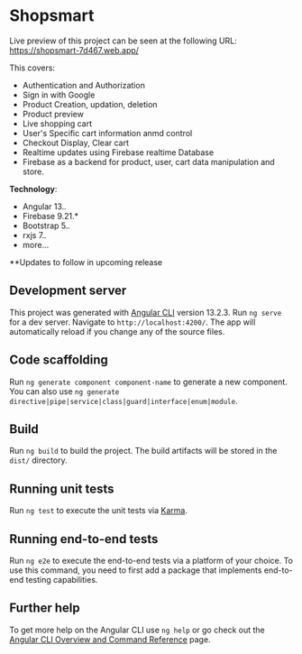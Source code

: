 # Shopsmart

Live preview of this project can be seen at the following URL:
https://shopsmart-7d467.web.app/

This covers:
- Authentication and Authorization
- Sign in with Google
- Product Creation, updation, deletion
- Product preview
- Live shopping cart
- User's Specific cart information anmd control
- Checkout Display, Clear cart
- Realtime updates using Firebase realtime Database
- Firebase as a backend for product, user, cart data manipulation and store.

**Technology**:
- Angular 13.*.*
- Firebase 9.21.*
- Bootstrap 5.*.*
- rxjs 7.*.*
- more...

**Updates to follow in upcoming release


## Development server

This project was generated with [Angular CLI](https://github.com/angular/angular-cli) version 13.2.3.
Run `ng serve` for a dev server. Navigate to `http://localhost:4200/`. The app will automatically reload if you change any of the source files.

## Code scaffolding

Run `ng generate component component-name` to generate a new component. You can also use `ng generate directive|pipe|service|class|guard|interface|enum|module`.

## Build

Run `ng build` to build the project. The build artifacts will be stored in the `dist/` directory.

## Running unit tests

Run `ng test` to execute the unit tests via [Karma](https://karma-runner.github.io).

## Running end-to-end tests

Run `ng e2e` to execute the end-to-end tests via a platform of your choice. To use this command, you need to first add a package that implements end-to-end testing capabilities.

## Further help

To get more help on the Angular CLI use `ng help` or go check out the [Angular CLI Overview and Command Reference](https://angular.io/cli) page.
